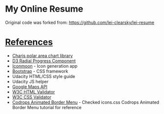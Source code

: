 <h1>My Online Resume</h1>
<p>Original code was forked from: <a href="https://github.com/lei-clearsky/lei-resume">https://github.com/lei-clearsky/lei-resume</p>

<h1>References</h1>
<ul>
	<li><a href="http://www.chartjs.org/docs/#polar-area-chart">Charjs polar area chart library</li>
	<li><a href="http://www.brightpointinc.com/clients/brightpointinc.com/library/radialProgress/index.html?source=d3js">D3 Radial Progress Component</li>
	<li><a href="https://icomoon.io/app/#/select">Iconmoon</a> - Icon generation app</li>
	<li><a href="http://getbootstrap.com/">Bootstrap</a> - CSS framework</li>
	<li>Udacity HTML/CSS style guide</li>
	<li>Udacity JS helper</li>
	<li><a href="https://developers.google.com/maps/documentation/javascript/tutorial">Google Maps API</a></li>
	<li><a href="http://validator.w3.org/">W3C HTML Validator</a></li>
	<li><a href="http://jigsaw.w3.org/css-validator/">W3C CSS Validator</a></li>
	<li><a href="https://github.com/codrops/AnimatedBorderMenus/blob/master/css/icons.css">Codrops Animated Border Menu</a> - Checked icons.css Codrops Animated Border Menu tutorial for reference</li>
</ul>

